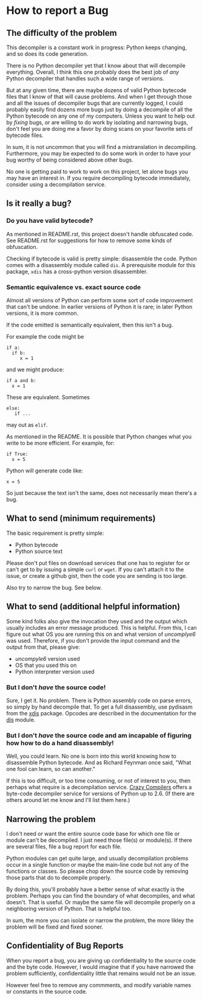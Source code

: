 # How to report a Bug

## The difficulty of the problem

This decompiler is a constant work in progress: Python keeps
changing, and so does its code generation.

There is no Python decompiler yet that I know about that will
decompile everything. Overall, I think this one probably does the best
job of *any* Python decompiler that handles such a wide range of
versions.

But at any given time, there are maybe dozens of valid Python bytecode
files that I know of that will cause problems. And when I get through
those and all the issues of decompiler bugs that are currently logged,
I could probably easily find dozens more bugs just by doing a
decompile of all the Python bytecode on any one of my
computers. Unless you want to help out by _fixing_ bugs, or are
willing to do work by isolating and narrowing bugs, don't feel you are
doing me a favor by doing scans on your favorite sets of bytecode
files.

In sum, it is not uncommon that you will find a mistranslation in
decompiling. Furthermore, you may be expected to do some work in order
to have your bug worthy of being considered above other bugs.

No one is getting paid to work to work on this project, let alone bugs
you may have an interest in. If you require decompiling bytecode
immediately, consider using a decompilation service.

## Is it really a bug?


### Do you have valid bytecode?

As mentioned in README.rst, this project doesn't handle obfuscated
code. See README.rst for suggestions for how to remove some kinds of
obfuscation.

Checking if bytecode is valid is pretty simple: disassemble the code.
Python comes with a disassembly module called `dis`. A prerequisite
module for this package, `xdis` has a cross-python version
disassembler.

### Semantic equivalence vs. exact source code

Almost all versions of Python can perform some sort of code
improvement that can't be undone. In earlier versions of Python it is
rare; in later Python versions, it is more common.

If the code emitted is semantically equivalent, then this isn't a bug.


For example the code might be

```
if a:
  if b:
     x = 1
```

and we might produce:

```
if a and b:
  x = 1
```

These are equivalent. Sometimes

```
else:
   if ...

```

may out as `elif`.


As mentioned in the README. It is possible that Python changes what
you write to be more efficient. For example, for:


```
if True:
  x = 5
```

Python will generate code like:

```
x = 5
```

So just because the text isn't the same, does not
necessarily mean there's a bug.

## What to send (minimum requirements)

The basic requirement is pretty simple:

* Python bytecode
* Python source text

Please don't put files on download services that one has to register
for or can't get to by issuing a simple `curl` or `wget`. If you can't
attach it to the issue, or create a github gist, then the code you are
sending is too large.

Also try to narrow the bug. See below.

## What to send (additional helpful information)

Some kind folks also give the invocation they used and the output
which usually includes an error message produced. This is
helpful. From this, I can figure out what OS you are running this on
and what version of *uncomplye6* was used. Therefore, if you don't
provide the input command and the output from that, please give:

* _uncompyle6_ version used
* OS that you used this on
* Python interpreter version used


### But I don't *have* the source code!

Sure, I get it. No problem. There is Python assembly code on parse
errors, so simply by hand decompile that. To get a full disassembly,
use pydisasm from the [xdis](https://pypi.python.org/pypi/xdis)
package. Opcodes are described in the documentation for
the [dis](https://docs.python.org/3.6/library/dis.html) module.

### But I don't *have* the source code and am incapable of figuring how how to do a hand disassembly!

Well, you could learn. No one is born into this world knowing how to
disassemble Python bytecode. And as Richard Feynman once said, "What
one fool can learn, so can another."

If this is too difficult, or too time consuming, or not of interest to
you, then perhaps what require is a decompilation service. [Crazy
Compilers](http://www.crazy-compilers.com/decompyle/) offers a
byte-code decompiler service for versions of Python up to 2.6. (If
there are others around let me know and I'll list them here.)

## Narrowing the problem

I don't need or want the entire source code base for which one file or
module can't be decompiled. I just need those file(s) or module(s).
If there are several files, file a bug report for each file.

Python modules can get quite large, and usually decompilation problems
occur in a single function or maybe the main-line code but not any of
the functions or classes. So please chop down the source code by
removing those parts that do to decompile properly.

By doing this, you'll probably have a better sense of what exactly is
the problem. Perhaps you can find the boundary of what decompiles, and
what doesn't. That is useful. Or maybe the same file will decompile
properly on a neighboring version of Python. That is helpful too.

In sum, the more you can isolate or narrow the problem, the more
likley the problem will be fixed and fixed sooner.

## Confidentiality of Bug Reports

When you report a bug, you are giving up confidentiality to the source
code and the byte code. However, I would imagine that if you have
narrowed the problem sufficiently, confidentiality little that
remains would not be an issue.

However feel free to remove any commments, and modify variable names
or constants in the source code.
